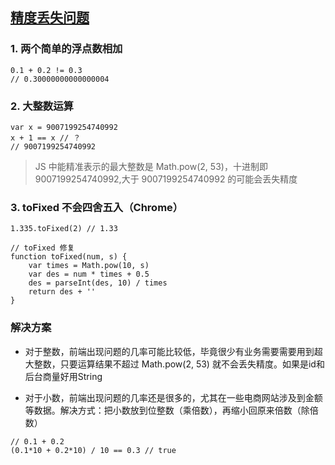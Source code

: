 ## [精度丢失问题](https://www.cnblogs.com/snandy/p/4943138.html)
### 1. 两个简单的浮点数相加
```
0.1 + 0.2 != 0.3
// 0.30000000000000004
```
### 2. 大整数运算
```
var x = 9007199254740992
x + 1 == x // ？
// 9007199254740992
```
>JS 中能精准表示的最大整数是 Math.pow(2, 53)，十进制即 9007199254740992,大于 9007199254740992 的可能会丢失精度
### 3. toFixed 不会四舍五入（Chrome）
```
1.335.toFixed(2) // 1.33
```
```
// toFixed 修复
function toFixed(num, s) {
    var times = Math.pow(10, s)
    var des = num * times + 0.5
    des = parseInt(des, 10) / times
    return des + ''
}
```
### 解决方案
- 对于整数，前端出现问题的几率可能比较低，毕竟很少有业务需要需要用到超大整数，只要运算结果不超过 Math.pow(2, 53) 就不会丢失精度。如果是id和后台商量好用String

- 对于小数，前端出现问题的几率还是很多的，尤其在一些电商网站涉及到金额等数据。解决方式：把小数放到位整数（乘倍数），再缩小回原来倍数（除倍数）
```
// 0.1 + 0.2
(0.1*10 + 0.2*10) / 10 == 0.3 // true
```